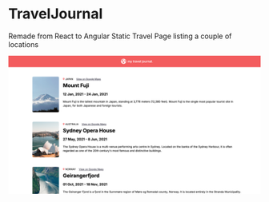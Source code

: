 # TravelJournal

Remade from React to Angular
Static Travel Page listing a couple of locations

![Description](sc1.png)
